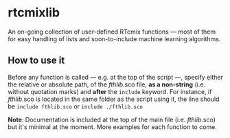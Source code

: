 # rtcmixlib
An on-going collection of user-defined RTcmix functions — most of them for easy handling of lists and soon-to-include machine learning algorithms.

## How to use it
Before any function is called — e.g. at the top of the script —, specify either the relative or absolute path, of the *fthlib*.sco file, **as a non-string** (i.e. without quotation marks) and **after** the `include` keyword. For instance, if *fthlib*.sco is located in the same folder as the script using it, the line should be `include fthlib.sco` or `include ./fthlib.sco`

**Note**: Documentation is included at the top of the main file (i.e. *fthlib*.sco) but it's minimal at the moment. More examples for each function to come.
